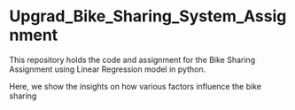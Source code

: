 # Upgrad_Bike_Sharing_System_Assignment

This repository holds the code and assignment for the Bike Sharing Assignment using Linear Regression model in python.

Here, we show the insights on how various factors influence the bike sharing
